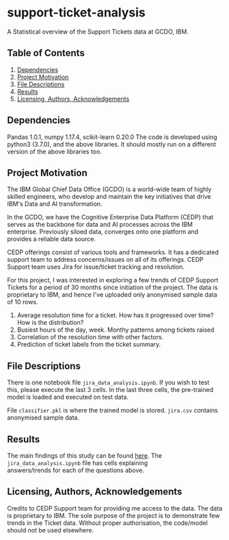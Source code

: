 # support-ticket-analysis
A Statistical overview of the Support Tickets data at GCDO, IBM.

## Table of Contents
1. [Dependencies](#deps)
2. [Project Motivation](#motivation)
3. [File Descriptions](#desc)
4. [Results](#results)
5. [Licensing, Authors, Acknowledgements](#licensing)

## Dependencies<a name="deps"></a>
Pandas 1.0.1, numpy 1.17.4, scikit-learn 0.20.0
The code is developed using python3 (3.7.0), and the above libraries. It should mostly run on a different version of the above libraries too.

## Project Motivation<a name="motivation"></a>
The IBM Global Chief Data Office (GCDO) is a world-wide team of highly skilled engineers, who develop and maintain the
key initiatives that drive IBM's Data and AI transformation.

In the GCDO, we have the Cognitive Enterprise Data Platform (CEDP) that serves as the backbone for data and AI processes
across the IBM enterprise. Previously siloed data, converges onto one platform and provides a reliable data source.

CEDP offerings consist of various tools and frameworks. It has a dedicated support team to address concerns/issues on
all of its offerings. CEDP Support team uses Jira for issue/ticket tracking and resolution.

For this project, I was interested in exploring a few trends of CEDP Support Tickets for a period of 30 months since
initiation of the project. The data is proprietary to IBM, and hence I've uploaded only anonymised sample data of 10
rows.

1. Average resolution time for a ticket. How has it progressed over time? How is the distribution?
2. Busiest hours of the day, week. Monthy patterns among tickets raised
3. Correlation of the resolution time with other factors.
4. Prediction of ticket labels from the ticket summary.

## File Descriptions<a name="desc"></a>
There is one notebook file `jira_data_analysis.ipynb`. If you wish to test this, please execute the last 3 cells.
In the last three cells, the pre-trained model is loaded and executed on test data.

File `classifier.pkl` is where the trained model is stored. `jira.csv` contains anonymised sample data.

## Results<a name="results"></a>
The main findings of this study can be found [here](https://medium.com/@basavaraj_42993/a-statistical-overview-of-the-support-tickets-data-at-gcdo-ibm-f7ed55bc208e). The `jira_data_analysis.ipynb` file has cells explaining  
answers/trends for each of the questions above.

## Licensing, Authors, Acknowledgements<a name="licensing"></a>
Credits to CEDP Support team for providing me access to the data. The data is proprietary to IBM. The sole purpose of
the project is to demonstrate few trends in the Ticket data. Without proper authorisation, the code/model should not be
used elsewhere.
